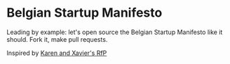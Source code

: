 # Belgian Startup Manifesto
Leading by example: let's open source the Belgian Startup Manifesto like it should. Fork it, make pull requests.

Inspired by [Karen and Xavier's RfP](https://medium.com/@StartupsBe/belgian-startup-manifesto-bde96d5bb7bb)
